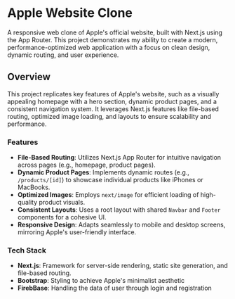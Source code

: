 # Apple Website Clone

A responsive web clone of Apple's official website, built with Next.js using the App Router. This project demonstrates my ability to create a modern, performance-optimized web application with a focus on clean design, dynamic routing, and user experience.

## Overview

This project replicates key features of Apple's website, such as a visually appealing homepage with a hero section, dynamic product pages, and a consistent navigation system. It leverages Next.js features like file-based routing, optimized image loading, and layouts to ensure scalability and performance.

### Features

- **File-Based Routing**: Utilizes Next.js App Router for intuitive navigation across pages (e.g., homepage, product pages).
- **Dynamic Product Pages**: Implements dynamic routes (e.g., `/products/[id]`) to showcase individual products like iPhones or MacBooks.
- **Optimized Images**: Employs `next/image` for efficient loading of high-quality product visuals.
- **Consistent Layouts**: Uses a root layout with shared `Navbar` and `Footer` components for a cohesive UI.
- **Responsive Design**: Adapts seamlessly to mobile and desktop screens, mirroring Apple's user-friendly interface.

### Tech Stack

- **Next.js**: Framework for server-side rendering, static site generation, and file-based routing.
- **Bootstrap**: Styling to achieve Apple's minimalist aesthetic
- **FirebBase**: Handling the data of user through login and registration
